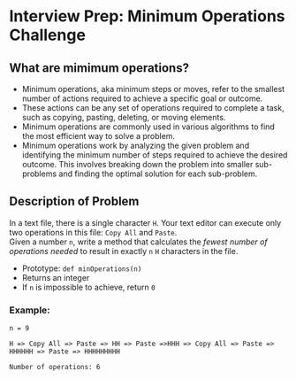# Interview Prep: Minimum Operations Challenge

## What are mimimum operations? 
- Minimum operations, aka minimum steps or moves, refer to the smallest number of actions required to achieve a specific goal or outcome.       
- These actions can be any set of operations required to complete a task, such as copying, pasting, deleting, or moving elements. 
- Minimum operations are commonly used in various algorithms to find the most efficient way to solve a problem.
- Minimum operations work by analyzing the given problem and identifying the minimum number of steps required to achieve the desired outcome. 
  This involves breaking down the problem into smaller sub-problems and finding the optimal solution for each sub-problem.

## Description of Problem

In a text file, there is a single character `H`. Your text editor can execute only two operations in this file: `Copy All` and `Paste`.     
Given a number `n`, write a method that calculates the _fewest number of operations needed_ to result in exactly `n` `H` characters in the file.

* Prototype: `def minOperations(n)`
* Returns an integer
* If `n` is impossible to achieve, return `0`

### Example:

```
n = 9

H => Copy All => Paste => HH => Paste =>HHH => Copy All => Paste => HHHHHH => Paste => HHHHHHHHH

Number of operations: 6
```
